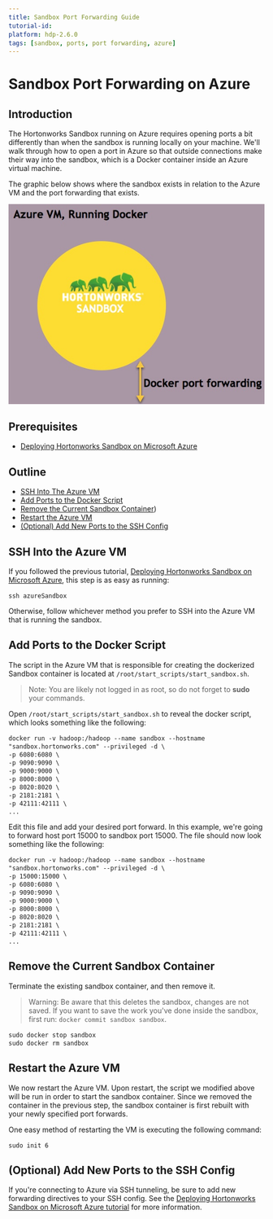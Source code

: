 ```yaml
---
title: Sandbox Port Forwarding Guide
tutorial-id:
platform: hdp-2.6.0
tags: [sandbox, ports, port forwarding, azure]
---
```


# Sandbox Port Forwarding on Azure

## Introduction

The Hortonworks Sandbox running on Azure requires opening ports a bit differently than when the sandbox is running locally on your machine.  We'll walk through how to open a port in Azure so that outside connections make their way into the sandbox, which is a Docker container inside an Azure virtual machine.

The graphic below shows where the sandbox exists in relation to the Azure VM and the port forwarding that exists.

![Azure Sandbox Architecture](assets/azure-sandbox-architecture.jpg)

## Prerequisites

-   [Deploying Hortonworks Sandbox on Microsoft Azure](https://hortonworks.com/hadoop-tutorial/deploying-hortonworks-sandbox-on-microsoft-azure/)

## Outline

-   [SSH Into The Azure VM](#ssh-into-the-azure-vm)
-   [Add Ports to the Docker Script](#add-ports-to-the-docker-script)
-   [Remove the Current Sandbox Container](#section-title-2))
-   [Restart the Azure VM](#restart-the-azure-vm)
-   [(Optional) Add New Ports to the SSH Config](#optional-add-new-ports-to-the-ssh-config)

## SSH Into the Azure VM

If you followed the previous tutorial, [Deploying Hortonworks Sandbox on Microsoft Azure](https://hortonworks.com/hadoop-tutorial/deploying-hortonworks-sandbox-on-microsoft-azure/), this step is as easy as running:

```
ssh azureSandbox
```

Otherwise, follow whichever method you prefer to SSH into the Azure VM that is running the sandbox.

## Add Ports to the Docker Script

The script in the Azure VM that is responsible for creating the dockerized Sandbox container is located at `/root/start_scripts/start_sandbox.sh`.

> Note: You are likely not logged in as root, so do not forget to **sudo** your commands.

Open `/root/start_scripts/start_sandbox.sh` to reveal the docker script, which looks something like the following:

```
docker run -v hadoop:/hadoop --name sandbox --hostname "sandbox.hortonworks.com" --privileged -d \
-p 6080:6080 \
-p 9090:9090 \
-p 9000:9000 \
-p 8000:8000 \
-p 8020:8020 \
-p 2181:2181 \
-p 42111:42111 \
...
```

Edit this file and add your desired port forward.  In this example, we're going to forward host port 15000 to sandbox port 15000.  The file should now look something like the following:

```
docker run -v hadoop:/hadoop --name sandbox --hostname "sandbox.hortonworks.com" --privileged -d \
-p 15000:15000 \
-p 6080:6080 \
-p 9090:9090 \
-p 9000:9000 \
-p 8000:8000 \
-p 8020:8020 \
-p 2181:2181 \
-p 42111:42111 \
...
```

## Remove the Current Sandbox Container

Terminate the existing sandbox container, and then remove it.

> Warning: Be aware that this deletes the sandbox, changes are not saved.  If you want to save the work you've done inside the sandbox, first run: `docker commit sandbox sandbox`.

```
sudo docker stop sandbox
sudo docker rm sandbox
```

## Restart the Azure VM

We now restart the Azure VM.  Upon restart, the script we modified above will be run in order to start the sandbox container.  Since we removed the container in the previous step, the sandbox container is first rebuilt with your newly specified port forwards.

One easy method of restarting the VM is executing the following command:
```
sudo init 6
```

## (Optional) Add New Ports to the SSH Config

If you're connecting to Azure via SSH tunneling, be sure to add new forwarding directives to your SSH config.  See the [Deploying Hortonworks Sandbox on Microsoft Azure tutorial](https://hortonworks.com/hadoop-tutorial/deploying-hortonworks-sandbox-on-microsoft-azure/#configure-ssh-tunneling) for more information.
